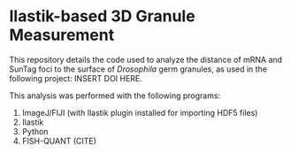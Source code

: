# Ilastik-based 3D Granule Measurement 

This repository details the code used to analyze the distance of mRNA and SunTag foci to the surface of _Drosophila_ germ granules, as used in the following project: INSERT DOI HERE.

This analysis was performed with the following programs:
1. ImageJ/FIJI (with Ilastik plugin installed for importing HDF5 files)
2. Ilastik
3. Python
4. FISH-QUANT (CITE)

